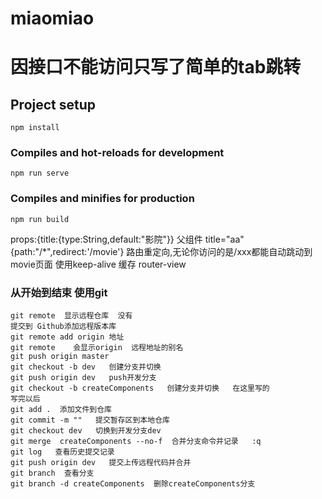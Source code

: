 # miaomiao
# 因接口不能访问只写了简单的tab跳转
## Project setup
```
npm install
```

### Compiles and hot-reloads for development
```
npm run serve
```

### Compiles and minifies for production
```
npm run build
```
props:{title:{type:String,default:"影院"}}  父组件  title="aa"
{path:"/*",redirect:'/movie'} 路由重定向,无论你访问的是/xxx都能自动跳动到movie页面
使用keep-alive  缓存 router-view
### 从开始到结束  使用git
```
git remote  显示远程仓库  没有
提交到 Github添加远程版本库
git remote add origin 地址   
git remote    会显示origin  远程地址的别名   
git push origin master
git checkout -b dev   创建分支并切换
git push origin dev   push开发分支
git checkout -b createComponents   创建分支并切换   在这里写的
写完以后
git add .  添加文件到仓库
git commit -m ""   提交暂存区到本地仓库
git checkout dev   切换到开发分支dev
git merge  createComponents --no-f  合并分支命令并记录   :q
git log   查看历史提交记录
git push origin dev   提交上传远程代码并合并
git branch  查看分支
git branch -d createComponents  删除createComponents分支
```

